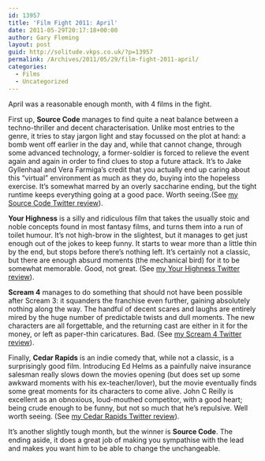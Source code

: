 ```yaml
---
id: 13957
title: 'Film Fight 2011: April'
date: 2011-05-29T20:17:18+00:00
author: Gary Fleming
layout: post
guid: http://solitude.vkps.co.uk/?p=13957
permalink: /Archives/2011/05/29/film-fight-2011-april/
categories:
  - Films
  - Uncategorized
---
```

April was a reasonable enough month, with 4 films in the fight.

First up, **Source Code** manages to find quite a neat balance between a techno-thriller and decent characterisation. Unlike most entries to the genre, it tries to stay jargon light and stay focussed on the plot at hand: a bomb went off earlier in the day and, while that cannot change, through some advanced technology, a former-soldier is forced to relieve the event again and again in order to find clues to stop a future attack. It&#8217;s to Jake Gyllenhaal and Vera Farmiga&#8217;s credit that you actually end up caring about this &#8220;virtual&#8221; environment as much as they do, buying into the hopeless exercise. It&#8217;s somewhat marred by an overly saccharine ending, but the tight runtime keeps everything going at a good pace. Worth seeing.(See [my Source Code Twitter review](https://twitter.com/garyfleming/status/56437150803169280)).

**Your Highness** is a silly and ridiculous film that takes the usually stoic and noble concepts found in most fantasy films, and turns them into a run of toilet humour. It&#8217;s not high-brow in the slightest, but it manages to get just enough out of the jokes to keep funny. It starts to wear more than a little thin by the end, but stops before there&#8217;s nothing left. It&#8217;s certainly not a classic, but there are enough absurd moments (the mechanical bird) for it to be somewhat memorable. Good, not great. (See [my Your Highness Twitter review](https://twitter.com/garyfleming/status/59233394965483520)).

**Scream 4** manages to do something that should not have been possible after Scream 3: it squanders the franchise even further, gaining absolutely nothing along the way. The handful of decent scares and laughs are entirely mired by the huge number of predictable twists and dull moments. The new characters are all forgettable, and the returning cast are either in it for the money, or left as paper-thin caricatures. Bad. (See [my Scream 4 Twitter review](https://twitter.com/garyfleming/status/62226627198849024)).

Finally, **Cedar Rapids** is an indie comedy that, while not a classic, is a surprisingly good film. Introducing Ed Helms as a painfully naive insurance salesman really slows down the movies opening (but does set up some awkward moments with his ex-teacher/lover), but the movie eventually finds some great moments for its characters to come alive. John C Reilly is excellent as an obnoxious, loud-mouthed competitor, with a good heart; being crude enough to be funny, but not so much that he&#8217;s repulsive. Well worth seeing. (See [my Cedar Rapids Twitter review](https://twitter.com/garyfleming/status/64641538071859201)).

It&#8217;s another slightly tough month, but the winner is **Source Code**. The ending aside, it does a great job of making you sympathise with the lead and makes you want him to be able to change the unchangeable.